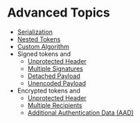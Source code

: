 Advanced Topics
===============

* [Serialization](serialization.md)
* [Nested Tokens](nested_tokens.md)
* [Custom Algorithm](custom_algorithm.md)
* Signed tokens and
    * [Unprotected Header](jws/unprotected_header.md)
    * [Multiple Signatures](jws/multiple_signatures.md)
    * [Detached Payload](jws/detached_payload.md)
    * [Unencoded Payload](jws/unencoded_payload.md)
* Encrypted tokens and
    * [Unprotected Header](jwe/unprotected_header.md)
    * [Multiple Recipients](jwe/multiple_recipients.md)
    * [Additional Authentication Data (AAD)](jwe/aad.md)
